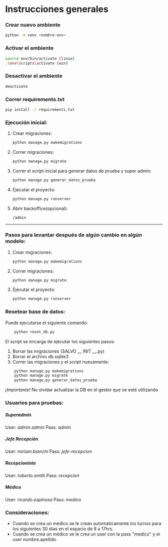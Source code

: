 # Instrucciones generales



### Crear nuevo ambiente
```bash
python -m venv <nombre-env>
```

### Activar el ambiente
```bash
source env/bin/activate (linux)
.\env\Scripts\activate (win)
```

### Desactivar el ambiente
```bash
deactivate
```

### Correr requirements.txt
```bash
pip install -r requirements.txt
```

### Ejecución inicial:

1. Crear migraciones:
    ```bash
    python manage.py makemigrations
    ```

2. Correr migraciones:
    ```bash
    python manage.py migrate
    ```
3. Correr el script inicial para generar datos de prueba y super admin:
    ```bash
    python manage.py generar_datos_prueba
    ```

5. Ejecutar el proyecto:
    ```bash
    python manage.py runserver
    ```

6. Abrir backoffice(opcional):
    ```bash
    /admin
    ```

---

### Pasos para levantar después de algún cambio en algún modelo:

1. Crear migraciones:
    ```bash
    python manage.py makemigrations
    ```

2. Correr migraciones:
    ```bash
    python manage.py migrate
    ```

3. Ejecutar el proyecto:
    ```bash
    python manage.py runserver
    ```

### Resetear base de datos:
Puede ejecutarse el siguiente comando:
```bash
    python reset_db.py
```
El script se encarga de ejecutar los siguientes pasos:
1. Borrar las migraciones (SALVO __ INIT __.py)
2. Borrar el archivo db.sqlite3
3. Correr las migraciones y el script nuevamente:
```bash
    python manage.py makemigrations
    python manage.py migrate
    python manage.py generar_datos_prueba
```
*¡Importante!* No olvidar actualizar la DB en el gestor que se esté utilizando


### Usuarios para pruebas:

##### Superadmin
User: *admin.admin*
Pass: *admin*

##### Jefe Recepción
User: *miriam.bianchi*
Pass: *jefe-recepcion*

##### Recepcionista
User: *roberto.smith*
Pass: *recepcion*

##### Médico
User: *ricardo.espinosa*
Pass: *medico*


### Consideraciones:
- Cuando se crea un médico se le crean automaticamente los turnos para los siguientes 30 días en el espacio de 8 a 17hrs. 
- Cuando se crea un médico se le crea un user con la pass "medico" y el user nombre.apellido